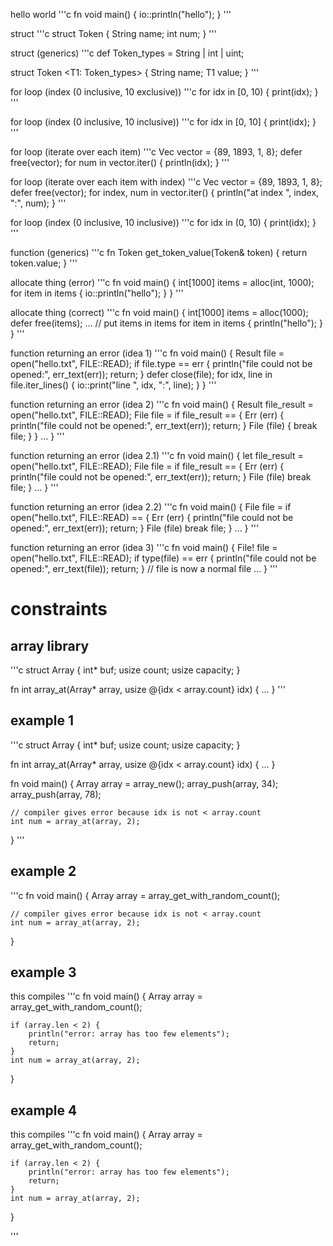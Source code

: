 

hello world 
'''c
fn void main() {
    io::println("hello");
}
'''

struct
'''c
struct Token {
    String name;
    int num;
}
'''

struct (generics)
'''c
def Token_types = String | int | uint;

struct Token <T1: Token_types> {
    String name;
    T1 value;
}
'''

for loop (index (0 inclusive, 10 exclusive))
'''c
for idx in [0, 10) {
    print(idx);
}
'''

for loop (index (0 inclusive, 10 inclusive))
'''c
for idx in [0, 10] {
    print(idx);
}
'''

for loop (iterate over each item)
'''c
Vec<int> vector = {89, 1893, 1, 8};
defer free(vector);
for num in vector.iter() {
    println(idx);
}
'''

for loop (iterate over each item with index)
'''c
Vec<int> vector = {89, 1893, 1, 8};
defer free(vector);
for index, num in vector.iter() {
    println("at index ", index, ":", num);
}
'''

for loop (index (0 inclusive, 10 inclusive))
'''c
for idx in (0, 10) {
    print(idx);
}
'''

function (generics)
'''c
fn Token<Type> get_token_value(Token& token) {
    return token.value;
}
'''

allocate thing (error)
'''c
fn void main() {
    int[1000] items = alloc(int, 1000);
    for item in items {
        io::println("hello");
    }
}
'''

allocate thing (correct)
'''c
fn void main() {
    int[1000] items = alloc<int>(1000);
    defer free(items);
    ... // put items in items
    for item in items {
        println("hello");
    }
}
'''

function returning an error (idea 1)
'''c
fn void main() {
    Result<File> file = open("hello.txt", FILE::READ);
    if file.type == err {
        println("file could not be opened:", err_text(err));
        return;
    }
    defer close(file);
    for idx, line in file.iter_lines() {
        io::print("line ", idx, ":", line);
    }
}
'''

function returning an error (idea 2)
'''c
fn void main() {
    Result<File> file_result = open("hello.txt", FILE::READ);
    File file = if file_result == {
        Err (err) {
            println("file could not be opened:", err_text(err));
            return;
        }
        File (file) {
            break file;
        }
    }
    ...
}
'''


function returning an error (idea 2.1)
'''c
fn void main() {
    let file_result = open("hello.txt", FILE::READ);
    File file = if file_result == {
        Err (err) {
            println("file could not be opened:", err_text(err));
            return;
        }
        File (file) break file; 
    }
    ...
}
'''


function returning an error (idea 2.2)
'''c
fn void main() {
    File file = if open("hello.txt", FILE::READ) == {
        Err (err) {
            println("file could not be opened:", err_text(err));
            return;
        }
        File (file) break file; 
    }
    ...
}
'''

function returning an error (idea 3)
'''c
fn void main() {
    File! file = open("hello.txt", FILE::READ);
    if type(file) == err {
        println("file could not be opened:", err_text(file));
        return;
    }
    // file is now a normal file
    ...
}
'''

# constraints
## array library
'''c
struct Array {
    int* buf;
    usize count;
    usize capacity;
}

fn int array_at(Array* array, usize @{idx < array.count} idx) {
    ...
}
'''

## example 1
'''c
struct Array {
    int* buf;
    usize count;
    usize capacity;
}

fn int array_at(Array* array, usize @{idx < array.count} idx) {
    ...
}

fn void main() {
    Array array = array_new();
    array_push(array, 34);
    array_push(array, 78);

    // compiler gives error because idx is not < array.count
    int num = array_at(array, 2);
}
'''

## example 2
'''c
fn void main() {
    Array array = array_get_with_random_count();

    // compiler gives error because idx is not < array.count
    int num = array_at(array, 2);
}

## example 3
this compiles
'''c
fn void main() {
    Array array = array_get_with_random_count();

    if (array.len < 2) {
        println("error: array has too few elements");
        return;
    }
    int num = array_at(array, 2);
}

## example 4
this compiles
'''c
fn void main() {
    Array array = array_get_with_random_count();

    if (array.len < 2) {
        println("error: array has too few elements");
        return;
    }
    int num = array_at(array, 2);
}



'''
